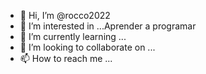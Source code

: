 - 👋 Hi, I’m @rocco2022
- 👀 I’m interested in ...Aprender a programar  
- 🌱 I’m currently learning ...
- 💞️ I’m looking to collaborate on ...
- 📫 How to reach me ...

<!---
rocco2022/rocco2022 is a ✨ special ✨ repository because its `README.md` (this file) appears on your GitHub profile.
You can click the Preview link to take a look at your changes.
--->
